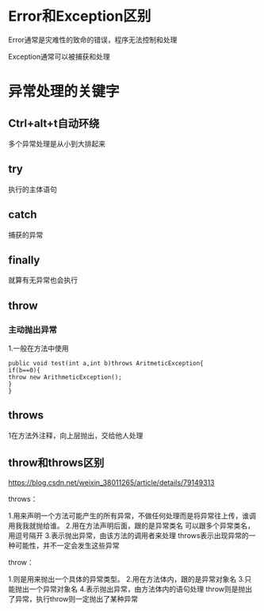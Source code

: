 # Error和Exception区别

Error通常是灾难性的致命的错误，程序无法控制和处理

Exception通常可以被捕获和处理

# 异常处理的关键字

## Ctrl+alt+t自动环绕

多个异常处理是从小到大排起来

## try

执行的主体语句

## catch

捕获的异常

## finally

就算有无异常也会执行

## throw

### 主动抛出异常

 1.一般在方法中使用

~~~
public void test(int a,int b)throws AritmeticException{
if(b==0){
throw new ArithmeticException();
}
}
~~~



## throws

1在方法外注释，向上层抛出，交给他人处理



## throw和throws区别

https://blog.csdn.net/weixin_38011265/article/details/79149313

throws：

 1.用来声明一个方法可能产生的所有异常，不做任何处理而是将异常往上传，谁调用我我就抛给谁。
  2.用在方法声明后面，跟的是异常类名
  可以跟多个异常类名，用逗号隔开
  3.表示抛出异常，由该方法的调用者来处理
  throws表示出现异常的一种可能性，并不一定会发生这些异常

throw：

  1.则是用来抛出一个具体的异常类型。
  2.用在方法体内，跟的是异常对象名
  3.只能抛出一个异常对象名
  4.表示抛出异常，由方法体内的语句处理
  throw则是抛出了异常，执行throw则一定抛出了某种异常 
